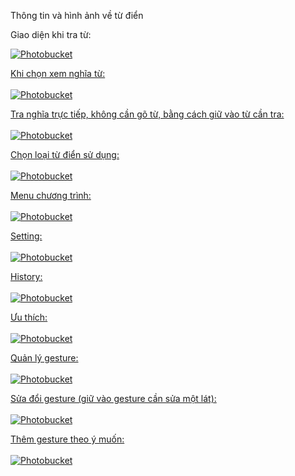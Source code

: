 Thông tin và hình ảnh về từ điển

Giao diện khi tra từ:

<a href='http://s1080.photobucket.com/albums/j321/xuantunga2/Apps%20Android/iDict/?action=view&amp;current=tra-tu.png'><img src='http://i1080.photobucket.com/albums/j321/xuantunga2/Apps%20Android/iDict/tra-tu.png' alt='Photobucket' border='0'>

Khi chọn xem nghĩa từ:<br>
<br>
<a href='http://s1080.photobucket.com/albums/j321/xuantunga2/Apps%20Android/iDict/?action=view&amp;current=xem-nghia.png'><img src='http://i1080.photobucket.com/albums/j321/xuantunga2/Apps%20Android/iDict/xem-nghia.png' alt='Photobucket' border='0'>

Tra nghĩa trực tiếp, không cần gõ từ, bằng cách giữ vào từ cần tra:<br>
<br>
<a href='http://s1080.photobucket.com/albums/j321/xuantunga2/Apps%20Android/iDict/?action=view&amp;current=xem-nghia.png'><img src='http://i1080.photobucket.com/albums/j321/xuantunga2/Apps%20Android/iDict/xem-nghia.png' alt='Photobucket' border='0'>

Chọn loại từ điển sử dụng:<br>
<br>
<a href='http://s1080.photobucket.com/albums/j321/xuantunga2/Apps%20Android/iDict/?action=view&amp;current=chon-tudien-1.png'><img src='http://i1080.photobucket.com/albums/j321/xuantunga2/Apps%20Android/iDict/chon-tudien-1.png' alt='Photobucket' border='0'>

Menu chương trình:<br>
<br>
<a href='http://s1080.photobucket.com/albums/j321/xuantunga2/Apps%20Android/iDict/?action=view&amp;current=menu.png'><img src='http://i1080.photobucket.com/albums/j321/xuantunga2/Apps%20Android/iDict/menu.png' alt='Photobucket' border='0'>

Setting:<br>
<br>
<a href='http://s1080.photobucket.com/albums/j321/xuantunga2/Apps%20Android/iDict/?action=view&amp;current=catdat.png'><img src='http://i1080.photobucket.com/albums/j321/xuantunga2/Apps%20Android/iDict/catdat.png' alt='Photobucket' border='0'>

History:<br>
<br>
<a href='http://s1080.photobucket.com/albums/j321/xuantunga2/Apps%20Android/iDict/?action=view&amp;current=lich-su.png'><img src='http://i1080.photobucket.com/albums/j321/xuantunga2/Apps%20Android/iDict/lich-su.png' alt='Photobucket' border='0'>

Ưu thích:<br>
<br>
<a href='http://s1080.photobucket.com/albums/j321/xuantunga2/Apps%20Android/iDict/?action=view&amp;current=uu-thich.png'><img src='http://i1080.photobucket.com/albums/j321/xuantunga2/Apps%20Android/iDict/uu-thich.png' alt='Photobucket' border='0'>

Quản lý gesture:<br>
<br>
<a href='http://s1080.photobucket.com/albums/j321/xuantunga2/Apps%20Android/iDict/?action=view&amp;current=them-gesture.png'><img src='http://i1080.photobucket.com/albums/j321/xuantunga2/Apps%20Android/iDict/them-gesture.png' alt='Photobucket' border='0'>

Sửa đổi gesture (giữ vào gesture cần sửa một lát):<br>
<br>
<a href='http://s1080.photobucket.com/albums/j321/xuantunga2/Apps%20Android/iDict/?action=view&amp;current=tuychinh-gesture.png'><img src='http://i1080.photobucket.com/albums/j321/xuantunga2/Apps%20Android/iDict/tuychinh-gesture.png' alt='Photobucket' border='0'>

Thêm gesture theo ý muốn:<br>
<br>
<a href='http://s1080.photobucket.com/albums/j321/xuantunga2/Apps%20Android/iDict/?action=view&amp;current=ve-gesture.png'><img src='http://i1080.photobucket.com/albums/j321/xuantunga2/Apps%20Android/iDict/ve-gesture.png' alt='Photobucket' border='0'>